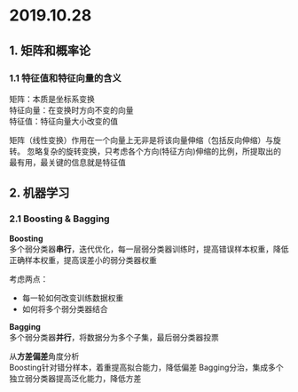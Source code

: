 # 2019.10.28

## 1. 矩阵和概率论

### 1.1 特征值和特征向量的含义

矩阵：本质是坐标系变换  
特征向量：在变换时方向不变的向量  
特征值：特征向量大小改变的值  

矩阵（线性变换）作用在一个向量上无非是将该向量伸缩（包括反向伸缩）与旋转。
忽略复杂的旋转变换，只考虑各个方向(特征方向)伸缩的比例，所提取出的最有用，最关键的信息就是特征值
## 2. 机器学习

### 2.1 Boosting & Bagging

**Boosting**  
多个弱分类器**串行**，迭代优化，每一层弱分类器训练时，提高错误样本权重，降低正确样本权重，提高误差小的弱分类器权重

考虑两点：

- 每一轮如何改变训练数据权重
- 如何将多个弱分类器结合

**Bagging**  
多个弱分类器**并行**，将数据分为多个子集，最后弱分类器投票

从**方差偏差**角度分析  
Boosting针对错分样本，着重提高拟合能力，降低偏差
Bagging分治，集成多个独立弱分类器提高泛化能力，降低方差
